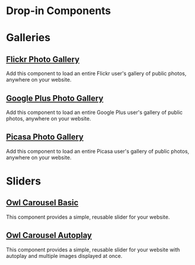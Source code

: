 # Drop-in Components

# Galleries

## <a href="flickr-gallery#flickr-photo-gallery-component">Flickr Photo Gallery</a>

Add this component to load an entire Flickr user's gallery of public photos, anywhere on your website.


## <a href="google-plus-gallery#google-plus-photo-gallery-component">Google Plus Photo Gallery</a>

Add this component to load an entire Google Plus user's gallery of public photos, anywhere on your website.


## <a href="picasa-gallery#picasa-photo-gallery-component">Picasa Photo Gallery</a>

Add this component to load an entire Picasa user's gallery of public photos, anywhere on your website.

# Sliders

## <a href="owl-carousel-basic#owl-carousel---basic-slider-component">Owl Carousel Basic</a>

This component provides a simple, reusable slider for your website.

## <a href="#">Owl Carousel Autoplay</a>

This component provides a simple, reusable slider for your website with autoplay and multiple images displayed at once.

